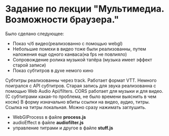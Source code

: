 # Задание по лекции "Мультимедиа. Возможности браузера."
Было сделано следующее:
- Показ ч/б видео(реализованно с помощью webgl)
- Небольшие помехи в видео тоже были реализованны, путем наложения еще одного канваса(на fps не повлияло)
- Сопровождение ролика музыкой тапёра (музыка имеет эффект старой записи) 
- Показ субтитров в духе немого кино

Субтитры реализованны через track. Работает формат VTT. Немного поигрался с API субтитров.
Старая запись для звука реализованна с помощью Web Audio Api/filters.
CORS работает для музыки и для видео. (С субтитрами какая-то проблема, не было времени выяснить в чем косяк)
В форму изначально вбиты ссылки на видео, аудио, титры. Ссылка на титры локальная. Можно сразу нажимать заглушить.

- WebGlProcess в файле **process.js**
- audioEffect в файле **audiofilter.js**
- управление титрами и другое в файле **stuff.js**

